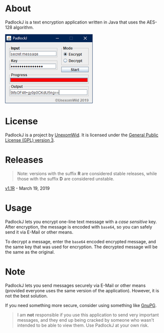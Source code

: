 # About

PadlockJ is a text encryption application written in Java that uses the AES-128 algorithm.

![UI](img/ui.png)

# License

PadlockJ is a project by [UnexomWid](http://unexomwid.github.io). It is licensed under the [General Public License (GPL) version 3](https://www.gnu.org/licenses/gpl-3.0.en.html).

# Releases

>Note: versions with the suffix **R** are considered stable releases, while those with the suffix **D** are considered unstable.

[v1.1R](https://github.com/UnexomWid/PadlockJ/releases/tag/v1.1R) - March 19, 2019

# Usage

PadlockJ lets you encrypt one-line text message with a *case sensitive* key. After encryption, the message is encoded with `base64`, so you can safely send it via E-Mail or other means.

To decrypt a message, enter the `base64` encoded encrypted message, and the same key that was used for encryption. The decrypted message will be the same as the original.

# Note

PadlockJ lets you send messages securely via E-Mail or other means (provided everyone uses the same version of the application). However, it is not the best solution.

If you need something more secure, consider using something like [GnuPG](https://www.gnupg.org/).

>I am **not** responsible if you use this application to send very important messages, and they end up being cracked by someone who wasn't intended to be able to view them.
>Use PadlockJ at your own risk.